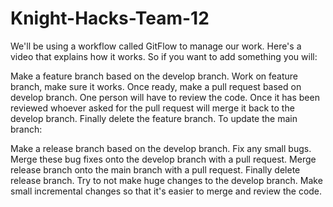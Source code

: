# Knight-Hacks-Team-12

We'll be using a workflow called GitFlow to manage our work. Here's a video that explains how it works. So if you want to add something you will:

Make a feature branch based on the develop branch.
Work on feature branch, make sure it works.
Once ready, make a pull request based on develop branch. One person will have to review the code. Once it has been reviewed whoever asked for the pull request will merge it back to the develop branch.
Finally delete the feature branch.
To update the main branch:

Make a release branch based on the develop branch.
Fix any small bugs.
Merge these bug fixes onto the develop branch with a pull request.
Merge release branch onto the main branch with a pull request.
Finally delete release branch.
Try to not make huge changes to the develop branch. Make small incremental changes so that it's easier to merge and review the code.
